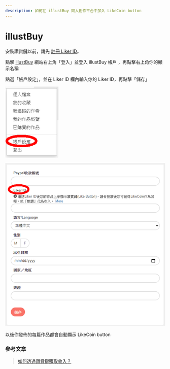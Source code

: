 ```yaml
---
description: 如何在 illustBuy 同人創作平台中加入 LikeCoin button
---
```


# illustBuy

安裝讚賞鍵以前，請先 [註冊 Liker ID](../../liker-id/)。

點擊  [illustBuy](https://illustbuy.com/) 網站右上角「登入」並登入  illustBuy 帳戶 ，再點擊右上角你的顯示名稱

點選「帳戶設定」，並在 Liker ID 欄內輸入你的 Liker ID，再點擊「儲存」

![](<../../../.gitbook/assets/illustBuy 1.png>)

![](<../../../.gitbook/assets/illustBuy 2.png>)

以後你發佈的每篇作品都會自動顯示 LikeCoin button

### 參考文章

> [如何透過讚賞鍵賺取收入？](https://illustbuy.com/likecoin)
